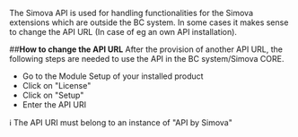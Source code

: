 

The Simova API is used for handling functionalities for the Simova extensions which are outside the BC system. In some cases it makes sense to change the API URL (In case of eg an own API installation).

##**How to change the API URL**
After the provision of another API URL, the following steps are needed to use the API in the BC system/Simova CORE. 
- Go to the Module Setup of your installed product
- Click on "License"
- Click on "Setup"
- Enter the API URI

:information_source: The API URI must belong to an instance of "API by Simova"
